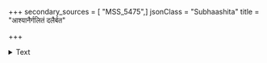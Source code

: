 +++
secondary_sources = [ "MSS_5475",]
jsonClass = "Subhaashita"
title = "आश्यानैर्गलितं दलैर्बत"

+++

<details><summary>Text</summary>

आश्यानैर्गलितं दलैर्बत कथाशेषाः प्रसूनश्रियो नोद्भेदोऽपि फलं प्रति प्रतिदिशं याता निराशाः खगाः।  
आपातालविशुष्कमूलकुहरोन्मीलज्जटासंततिस् तूष्णीमस्ति तथाप्यकालजलदं ध्यायन् मरुक्ष्मारुहः॥
</details>
